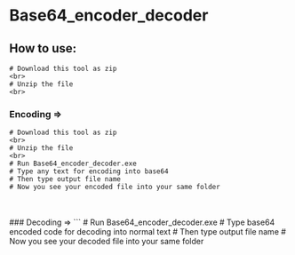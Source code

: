 # Base64_encoder_decoder


## How to use:
```
# Download this tool as zip
<br>
# Unzip the file
<br>
```
### Encoding =>
```
# Download this tool as zip
<br>
# Unzip the file
<br>
# Run Base64_encoder_decoder.exe
# Type any text for encoding into base64
# Then type output file name 
# Now you see your encoded file into your same folder
```
<br>
<br>
### Decoding =>
```
# Run Base64_encoder_decoder.exe
# Type base64 encoded code for decoding into normal text
# Then type output file name 
# Now you see your decoded file into your same folder
